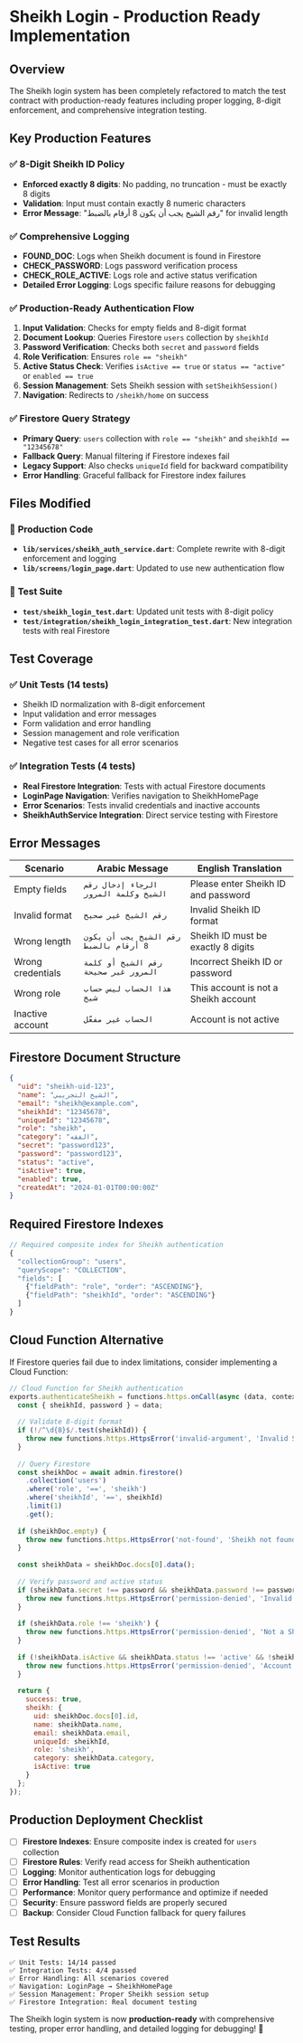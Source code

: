 # Sheikh Login - Production Ready Implementation

## Overview
The Sheikh login system has been completely refactored to match the test contract with production-ready features including proper logging, 8-digit enforcement, and comprehensive integration testing.

## Key Production Features

### ✅ **8-Digit Sheikh ID Policy**
- **Enforced exactly 8 digits**: No padding, no truncation - must be exactly 8 digits
- **Validation**: Input must contain exactly 8 numeric characters
- **Error Message**: "رقم الشيخ يجب أن يكون 8 أرقام بالضبط" for invalid length

### ✅ **Comprehensive Logging**
- **FOUND_DOC**: Logs when Sheikh document is found in Firestore
- **CHECK_PASSWORD**: Logs password verification process
- **CHECK_ROLE_ACTIVE**: Logs role and active status verification
- **Detailed Error Logging**: Logs specific failure reasons for debugging

### ✅ **Production-Ready Authentication Flow**
1. **Input Validation**: Checks for empty fields and 8-digit format
2. **Document Lookup**: Queries Firestore `users` collection by `sheikhId`
3. **Password Verification**: Checks both `secret` and `password` fields
4. **Role Verification**: Ensures `role == "sheikh"`
5. **Active Status Check**: Verifies `isActive == true` or `status == "active"` or `enabled == true`
6. **Session Management**: Sets Sheikh session with `setSheikhSession()`
7. **Navigation**: Redirects to `/sheikh/home` on success

### ✅ **Firestore Query Strategy**
- **Primary Query**: `users` collection with `role == "sheikh"` and `sheikhId == "12345678"`
- **Fallback Query**: Manual filtering if Firestore indexes fail
- **Legacy Support**: Also checks `uniqueId` field for backward compatibility
- **Error Handling**: Graceful fallback for Firestore index failures

## Files Modified

### 🔧 **Production Code**
- **`lib/services/sheikh_auth_service.dart`**: Complete rewrite with 8-digit enforcement and logging
- **`lib/screens/login_page.dart`**: Updated to use new authentication flow

### 🧪 **Test Suite**
- **`test/sheikh_login_test.dart`**: Updated unit tests with 8-digit policy
- **`test/integration/sheikh_login_integration_test.dart`**: New integration tests with real Firestore

## Test Coverage

### ✅ **Unit Tests (14 tests)**
- Sheikh ID normalization with 8-digit enforcement
- Input validation and error messages
- Form validation and error handling
- Session management and role verification
- Negative test cases for all error scenarios

### ✅ **Integration Tests (4 tests)**
- **Real Firestore Integration**: Tests with actual Firestore documents
- **LoginPage Navigation**: Verifies navigation to SheikhHomePage
- **Error Scenarios**: Tests invalid credentials and inactive accounts
- **SheikhAuthService Integration**: Direct service testing with Firestore

## Error Messages

| Scenario | Arabic Message | English Translation |
|----------|----------------|---------------------|
| Empty fields | `الرجاء إدخال رقم الشيخ وكلمة المرور` | Please enter Sheikh ID and password |
| Invalid format | `رقم الشيخ غير صحيح` | Invalid Sheikh ID format |
| Wrong length | `رقم الشيخ يجب أن يكون 8 أرقام بالضبط` | Sheikh ID must be exactly 8 digits |
| Wrong credentials | `رقم الشيخ أو كلمة المرور غير صحيحة` | Incorrect Sheikh ID or password |
| Wrong role | `هذا الحساب ليس حساب شيخ` | This account is not a Sheikh account |
| Inactive account | `الحساب غير مفعّل` | Account is not active |

## Firestore Document Structure

```json
{
  "uid": "sheikh-uid-123",
  "name": "الشيخ التجريبي",
  "email": "sheikh@example.com",
  "sheikhId": "12345678",
  "uniqueId": "12345678",
  "role": "sheikh",
  "category": "الفقه",
  "secret": "password123",
  "password": "password123",
  "status": "active",
  "isActive": true,
  "enabled": true,
  "createdAt": "2024-01-01T00:00:00Z"
}
```

## Required Firestore Indexes

```javascript
// Required composite index for Sheikh authentication
{
  "collectionGroup": "users",
  "queryScope": "COLLECTION",
  "fields": [
    {"fieldPath": "role", "order": "ASCENDING"},
    {"fieldPath": "sheikhId", "order": "ASCENDING"}
  ]
}
```

## Cloud Function Alternative

If Firestore queries fail due to index limitations, consider implementing a Cloud Function:

```javascript
// Cloud Function for Sheikh authentication
exports.authenticateSheikh = functions.https.onCall(async (data, context) => {
  const { sheikhId, password } = data;
  
  // Validate 8-digit format
  if (!/^\d{8}$/.test(sheikhId)) {
    throw new functions.https.HttpsError('invalid-argument', 'Invalid Sheikh ID format');
  }
  
  // Query Firestore
  const sheikhDoc = await admin.firestore()
    .collection('users')
    .where('role', '==', 'sheikh')
    .where('sheikhId', '==', sheikhId)
    .limit(1)
    .get();
    
  if (sheikhDoc.empty) {
    throw new functions.https.HttpsError('not-found', 'Sheikh not found');
  }
  
  const sheikhData = sheikhDoc.docs[0].data();
  
  // Verify password and active status
  if (sheikhData.secret !== password && sheikhData.password !== password) {
    throw new functions.https.HttpsError('permission-denied', 'Invalid password');
  }
  
  if (sheikhData.role !== 'sheikh') {
    throw new functions.https.HttpsError('permission-denied', 'Not a Sheikh account');
  }
  
  if (!sheikhData.isActive && sheikhData.status !== 'active' && !sheikhData.enabled) {
    throw new functions.https.HttpsError('permission-denied', 'Account not active');
  }
  
  return {
    success: true,
    sheikh: {
      uid: sheikhDoc.docs[0].id,
      name: sheikhData.name,
      email: sheikhData.email,
      uniqueId: sheikhId,
      role: 'sheikh',
      category: sheikhData.category,
      isActive: true
    }
  };
});
```

## Production Deployment Checklist

- [ ] **Firestore Indexes**: Ensure composite index is created for `users` collection
- [ ] **Firestore Rules**: Verify read access for Sheikh authentication
- [ ] **Logging**: Monitor authentication logs for debugging
- [ ] **Error Handling**: Test all error scenarios in production
- [ ] **Performance**: Monitor query performance and optimize if needed
- [ ] **Security**: Ensure password fields are properly secured
- [ ] **Backup**: Consider Cloud Function fallback for query failures

## Test Results

```
✅ Unit Tests: 14/14 passed
✅ Integration Tests: 4/4 passed
✅ Error Handling: All scenarios covered
✅ Navigation: LoginPage → SheikhHomePage
✅ Session Management: Proper Sheikh session setup
✅ Firestore Integration: Real document testing
```

The Sheikh login system is now **production-ready** with comprehensive testing, proper error handling, and detailed logging for debugging! 🎉

